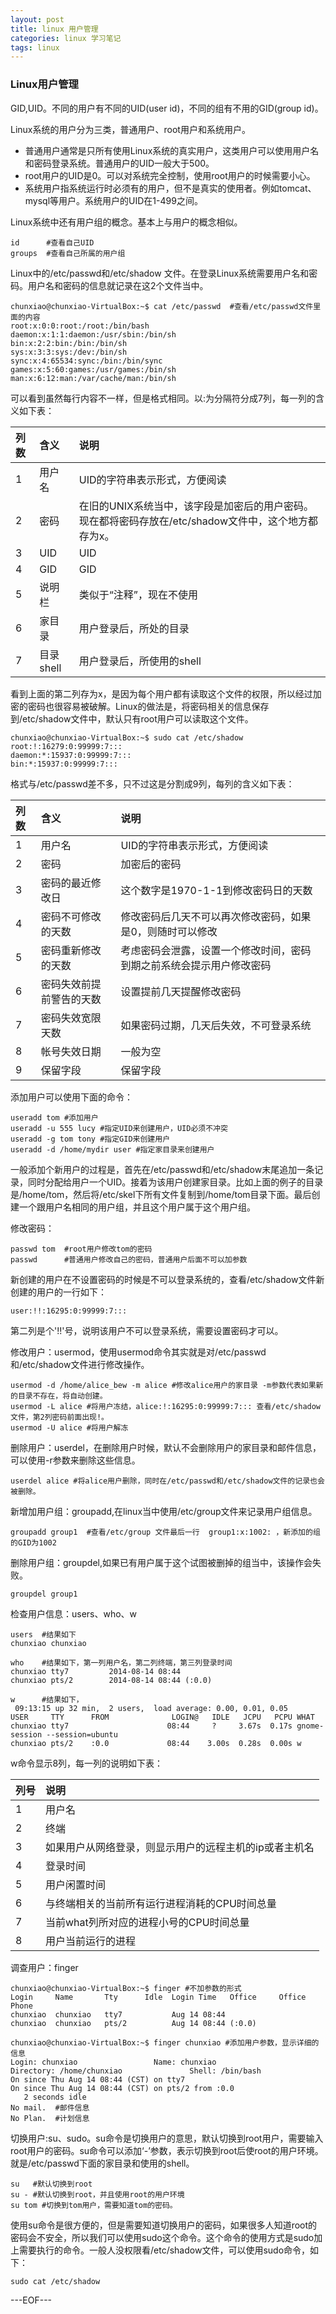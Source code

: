 ```yaml
---
layout: post
title: linux 用户管理
categories: linux 学习笔记
tags: linux
---
```


### Linux用户管理

GID,UID。不同的用户有不同的UID(user id)，不同的组有不用的GID(group id)。

Linux系统的用户分为三类，普通用户、root用户和系统用户。

- 普通用户通常是只所有使用Linux系统的真实用户，这类用户可以使用用户名和密码登录系统。普通用户的UID一般大于500。
- root用户的UID是0。可以对系统完全控制，使用root用户的时候需要小心。
- 系统用户指系统运行时必须有的用户，但不是真实的使用者。例如tomcat、mysql等用户。系统用户的UID在1-499之间。

Linux系统中还有用户组的概念。基本上与用户的概念相似。

```shell
id      #查看自己UID
groups  #查看自己所属的用户组
```

Linux中的/etc/passwd和/etc/shadow 文件。在登录Linux系统需要用户名和密码。用户名和密码的信息就记录在这2个文件当中。

```shell
chunxiao@chunxiao-VirtualBox:~$ cat /etc/passwd  #查看/etc/passwd文件里面的内容
root:x:0:0:root:/root:/bin/bash
daemon:x:1:1:daemon:/usr/sbin:/bin/sh
bin:x:2:2:bin:/bin:/bin/sh
sys:x:3:3:sys:/dev:/bin/sh
sync:x:4:65534:sync:/bin:/bin/sync
games:x:5:60:games:/usr/games:/bin/sh
man:x:6:12:man:/var/cache/man:/bin/sh
```

可以看到虽然每行内容不一样，但是格式相同。以:为分隔符分成7列，每一列的含义如下表：

|列数  | 含义  | 说明 | 
| :----- | :-------- | :---- |
|1 | 用户名 | UID的字符串表示形式，方便阅读|
|2 | 密码 | 在旧的UNIX系统当中，该字段是加密后的用户密码。现在都将密码存放在/etc/shadow文件中，这个地方都存为x。|
|3 | UID | UID|
|4 | GID | GID|
|5 | 说明栏 | 类似于“注释”，现在不使用|
|6 | 家目录 | 用户登录后，所处的目录|
|7 | 目录shell | 用户登录后，所使用的shell|

看到上面的第二列存为x，是因为每个用户都有读取这个文件的权限，所以经过加密的密码也很容易被破解。Linux的做法是，将密码相关的信息保存到/etc/shadow文件中，默认只有root用户可以读取这个文件。

```shell
chunxiao@chunxiao-VirtualBox:~$ sudo cat /etc/shadow
root:!:16279:0:99999:7:::
daemon:*:15937:0:99999:7:::
bin:*:15937:0:99999:7:::
```

格式与/etc/passwd差不多，只不过这是分割成9列，每列的含义如下表：

|列数  | 含义  | 说明 | 
| :----- | :-------- | :---- |
|1 | 用户名 | UID的字符串表示形式，方便阅读|
|2 | 密码 | 加密后的密码 |
|3 | 密码的最近修改日 | 这个数字是1970-1-1到修改密码日的天数|
|4 | 密码不可修改的天数 | 修改密码后几天不可以再次修改密码，如果是0，则随时可以修改|
|5 | 密码重新修改的天数 | 考虑密码会泄露，设置一个修改时间，密码到期之前系统会提示用户修改密码|
|6 | 密码失效前提前警告的天数 | 设置提前几天提醒修改密码|
|7 | 密码失效宽限天数 | 如果密码过期，几天后失效，不可登录系统|
|8 | 帐号失效日期 | 一般为空|
|9 | 保留字段 | 保留字段|

添加用户可以使用下面的命令：

```shell
useradd tom #添加用户
useradd -u 555 lucy #指定UID来创建用户，UID必须不冲突
useradd -g tom tony #指定GID来创建用户
useradd -d /home/mydir user #指定家目录来创建用户
```

一般添加个新用户的过程是，首先在/etc/passwd和/etc/shadow末尾追加一条记录，同时分配给用户一个UID。接着为该用户创建家目录。比如上面的例子的目录是/home/tom，然后将/etc/skel下所有文件复制到/home/tom目录下面。最后创建一个跟用户名相同的用户组，并且这个用户属于这个用户组。

修改密码：

```shell
passwd tom  #root用户修改tom的密码
passwd      #普通用户修改自己的密码，普通用户后面不可以加参数
```

新创建的用户在不设置密码的时候是不可以登录系统的，查看/etc/shadow文件新创建的用户的一行如下：

```shell
user:!!:16295:0:99999:7:::
```

第二列是个'!!'号，说明该用户不可以登录系统，需要设置密码才可以。

修改用户：usermod，使用usermod命令其实就是对/etc/passwd和/etc/shadow文件进行修改操作。

```shell
usermod -d /home/alice_bew -m alice #修改alice用户的家目录 -m参数代表如果新的目录不存在，将自动创建。
usermod -L alice #将用户冻结，alice:!:16295:0:99999:7::: 查看/etc/shadow 文件，第2列密码前面出现!。
usermod -U alice #将用户解冻
```

删除用户：userdel，在删除用户时候，默认不会删除用户的家目录和邮件信息，可以使用-r参数来删除这些信息。

```shell
userdel alice #将alice用户删除，同时在/etc/passwd和/etc/shadow文件的记录也会被删除。
```

新增加用户组：groupadd,在linux当中使用/etc/group文件来记录用户组信息。

```shell
groupadd group1  #查看/etc/group 文件最后一行  group1:x:1002: ，新添加的组的GID为1002
```

删除用户组：groupdel,如果已有用户属于这个试图被删掉的组当中，该操作会失败。

```shell
groupdel group1
```

检查用户信息：users、who、w

```shell
users  #结果如下
chunxiao chunxiao  

who    #结果如下，第一列用户名，第二列终端，第三列登录时间
chunxiao tty7         2014-08-14 08:44
chunxiao pts/2        2014-08-14 08:44 (:0.0)

w      #结果如下，
 09:13:15 up 32 min,  2 users,  load average: 0.00, 0.01, 0.05
USER     TTY      FROM              LOGIN@   IDLE   JCPU   PCPU WHAT
chunxiao tty7                      08:44     ?     3.67s  0.17s gnome-session --session=ubuntu
chunxiao pts/2    :0.0             08:44    3.00s  0.28s  0.00s w
```

w命令显示8列，每一列的说明如下表：

|列号 | 说明|
| :------- | :------ |
|1 | 用户名|
|2 | 终端|
|3 | 如果用户从网络登录，则显示用户的远程主机的ip或者主机名|
|4 | 登录时间|
|5 | 用户闲置时间|
|6 | 与终端相关的当前所有运行进程消耗的CPU时间总量|
|7 | 当前what列所对应的进程小号的CPU时间总量|
|8 | 用户当前运行的进程|

调查用户：finger

```shell
chunxiao@chunxiao-VirtualBox:~$ finger #不加参数的形式
Login     Name       Tty      Idle  Login Time   Office     Office Phone
chunxiao  chunxiao   tty7           Aug 14 08:44
chunxiao  chunxiao   pts/2          Aug 14 08:44 (:0.0)

chunxiao@chunxiao-VirtualBox:~$ finger chunxiao #添加用户参数，显示详细的信息
Login: chunxiao       			Name: chunxiao
Directory: /home/chunxiao           	Shell: /bin/bash
On since Thu Aug 14 08:44 (CST) on tty7
On since Thu Aug 14 08:44 (CST) on pts/2 from :0.0
   2 seconds idle
No mail.  #邮件信息
No Plan.  #计划信息
```

切换用户:su、sudo。su命令是切换用户的意思，默认切换到root用户，需要输入root用户的密码。su命令可以添加‘-’参数，表示切换到root后使root的用户环境。就是/etc/passwd下面的家目录和使用的shell。

```shell
su   #默认切换到root
su - #默认切换到root，并且使用root的用户环境
su tom #切换到tom用户，需要知道tom的密码。
```

使用su命令是很方便的，但是需要知道切换用户的密码，如果很多人知道root的密码会不安全，所以我们可以使用sudo这个命令。这个命令的使用方式是sudo加上需要执行的命令。一般人没权限看/etc/shadow文件，可以使用sudo命令，如下：

```shell
sudo cat /etc/shadow
```

---EOF---
